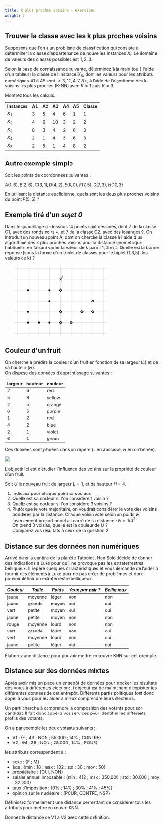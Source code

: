 ```yaml
---
title: k plus proches voisins - exercices
weight: 2
---
```


## Trouver la classe avec les k plus proches voisins

Supposons que l’on a un problème de classification qui consiste à déterminer la classe d’appartenance de nouvelles instances $X_i$. Le domaine de valeurs des classes possibles est ${1, 2, 3}$.

Selon la base de connaissance suivante, déterminez à la main (ou à l'aide d'un tableur) la classe de l’instance $X_6$, dont les valeurs pour les attributs numériques $A1$ à $A5$ sont $<3, 12, 4, 7, 8>$, à l’aide de l’algorithme des k-voisins les plus proches (K-NN) avec $K=1$ puis $K=3$.

Montrez tous les calculs.

| Instances    |  A1 |  A2 |  A3 |  A4 |  A5 | Classe  |
| ------------ | --- | --- | --- | --- | --- | ------- |
| $X_1$        |  3  |  5  |  4  |  6  |  1  |  1      |
| $X_2$        |  4  |  6  | 10  |  3  |  2  |  2      |
| $X_3$        |  8  |  3  | 4   |  2  |  6  |  3      |
| $X_4$        |  2  |  1  | 4   |  3  |  6  |  3      |
| $X_5$        |  2  |  5  | 1   |  4  |  8  |  2      |

## Autre exemple simple

Soit les points de coordonnées suivantes :

$A(1, 6), B(2, 6), C(3, 1), D(4, 2), E(6, 0), F(7, 5), G(7, 3), H(10, 3)$

En utilisant la distance euclidienne, quels sont les deux plus proches voisins du point $P(5,5)$ ?

## Exemple tiré d'un _sujet 0_

Dans le quadrillage ci-dessous 14 points sont dessinés, dont 7 de la classe C1, avec des ronds noirs $\bullet$, et 7 de la classe C2, avec des losanges $\lozenge$. On introduit un nouveau point A, dont on cherche la classe à l'aide d'un algorithme des k plus proches voisins pour la distance géométrique habituelle, en faisant varier la valeur de k parmi 1, 3 et 5. Quelle est la bonne réponse (sous la forme d'un triplet de classes pour le triplet (1,3,5) des valeurs de k) ?


$~~~~~~$![knn](https://github.com/qkzk/data_colab/raw/master/img/214_knn.png)





## Couleur d'un fruit

On cherche à prédire la couleur d’un fruit en fonction de sa largeur ($L$) et de sa hauteur ($H$). \
On dispose des données d’apprentissage suivantes :

| largeur | hauteur | couleur |
| ------- | ------- | ------- |
| 2       | 6       | red     |
| 5       | 6       | yellow  |
| 2       | 5       | orange  |
| 6       | 5       | purple  |
| 1       | 2       | red     |
| 4       | 2       | blue    |
| 2       | 1       | violet  |
| 6       | 1       | green   |

Ces données sont placées dans un repère ($L$ en abscisse, $H$ en ordonnée).

![](/uploads/docsnsi/algo/knn/fruit-color.png)

L’objectif ici est d’étudier l’influence des voisins sur la propriété de couleur d’un fruit.

Soit $U$ le nouveau fruit de largeur $L = 1$, et de hauteur $H = 4$.

1. Indiquez pour chaque point sa couleur.
1. Quelle est sa couleur si l'on considère 1 voisin ?
2. Quelle est sa couleur si l'on considère 3 voisins ?
3. Plutôt que le vote majoritaire, on voudrait considérer le vote des voisins pondérés par la distance. Chaque voisin vote selon un poids $w$ inversement proportionnel au carré de sa distance  : $w = 1/d^2$. \
On prend  3 voisins, quelle est la couleur de $U$ ? \
Comparez vos résultats à ceux de la question 2.

## Distance sur des données non numériques

Arrivé dans la cantina de la planète Tatooine, Han Solo décide de donner des indications à Luke pour qu’il ne provoque pas les extraterrestres belliqueux. Il repère quelques caractéristiques et vous demande de l’aider à fournir des éléments à Luke pour ne pas créer de problèmes et donc pouvoir définir un extraterrestre belliqueux.

| *Couleur* | *Taille* | *Poids* | *Yeux par pair ?* | *Belliqueux* |
|-----------|----------|---------|-------------------|--------------|
| jaune     | moyenne  | léger   | non               | non          |
| jaune     | grande   | moyen   | oui               | oui          |
| vert      | petite   | moyen   | oui               | oui          |
| jaune     | petite   | moyen   | non               | non          |
| rouge     | moyenne  | lourd   | non               | non          |
| vert      | grande   | lourd   | non               | oui          |
| vert      | moyenne  | lourd   | non               | oui          |
| jaune     | petite   | léger   | oui               | oui          |


Élaborez une distance pour pouvoir mettre en œuvre KNN sur cet exemple.

## Distance sur des données mixtes

Après avoir mis un place un entrepôt de données pour stocker les résultats des votes à différentes élections, l’objectif est de maintenant d’exploiter les différentes données de cet entrepôt. Différents partis politiques font donc appel à vous pour les aider à mieux comprendre leurs électeurs.

Un parti cherche à comprendre la composition des votants pour son candidat. Il fait donc appel à vos services pour identifier les différents profils des votants.

On a par exemple les deux votants suivants :

* V1 : {F ; 43 ; NON ; 55.000 ; 14% ; CONTRE}
* V2 : {M ; 38 ; NON ; 28.000 ; 14% ; POUR}

les attributs correspondent à :

* sexe : {F ; M}
* âge : {min : 18 ; max : 102 ; std : 30 ; moy : 50}
* propriétaire : {OUI, NON}
* salaire annuel imposable : {min : 412 ; max : 350.000 ; std : 30.000 ; moy : 32.000}
* taux d'imposition : {0% ; 14% ; 30% ; 41% ; 45%}
* opinion sur le nucléaire : {POUR, CONTRE, NSP}

Définissez formellement une distance permettant de considérer tous les attributs pour mettre en œuvre KNN.

Donnez la distance de V1 à V2 avec cette définition.
